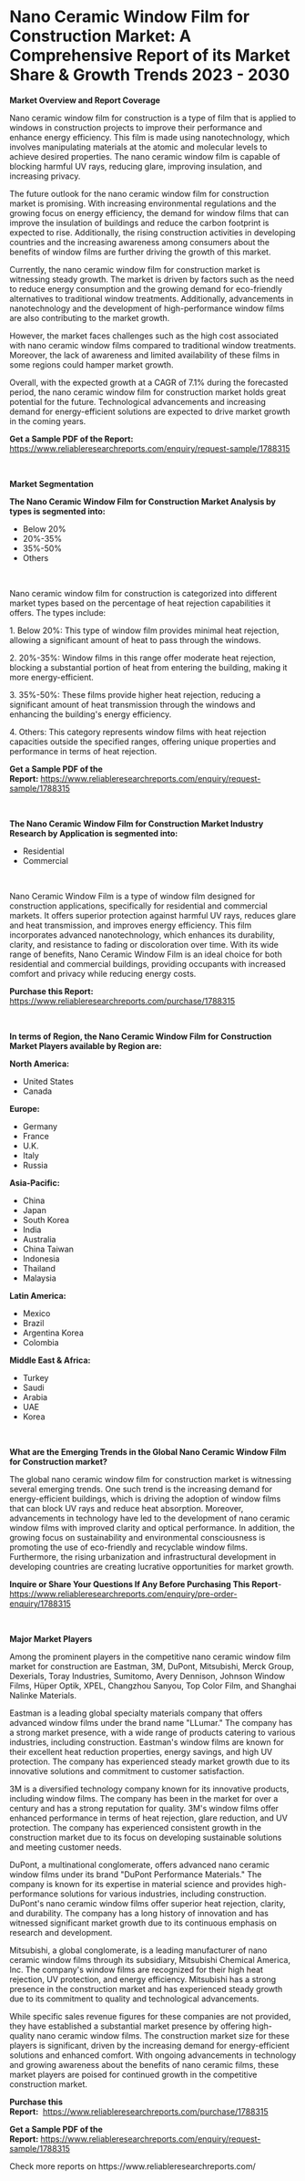 <p><h1>Nano Ceramic Window Film for Construction Market: A Comprehensive Report of its Market Share & Growth Trends 2023 - 2030</h1></p><p><strong>Market Overview and Report Coverage</strong></p>
<p><p>Nano ceramic window film for construction is a type of film that is applied to windows in construction projects to improve their performance and enhance energy efficiency. This film is made using nanotechnology, which involves manipulating materials at the atomic and molecular levels to achieve desired properties. The nano ceramic window film is capable of blocking harmful UV rays, reducing glare, improving insulation, and increasing privacy.</p><p>The future outlook for the nano ceramic window film for construction market is promising. With increasing environmental regulations and the growing focus on energy efficiency, the demand for window films that can improve the insulation of buildings and reduce the carbon footprint is expected to rise. Additionally, the rising construction activities in developing countries and the increasing awareness among consumers about the benefits of window films are further driving the growth of this market.</p><p>Currently, the nano ceramic window film for construction market is witnessing steady growth. The market is driven by factors such as the need to reduce energy consumption and the growing demand for eco-friendly alternatives to traditional window treatments. Additionally, advancements in nanotechnology and the development of high-performance window films are also contributing to the market growth.</p><p>However, the market faces challenges such as the high cost associated with nano ceramic window films compared to traditional window treatments. Moreover, the lack of awareness and limited availability of these films in some regions could hamper market growth.</p><p>Overall, with the expected growth at a CAGR of 7.1% during the forecasted period, the nano ceramic window film for construction market holds great potential for the future. Technological advancements and increasing demand for energy-efficient solutions are expected to drive market growth in the coming years.</p></p>
<p><strong>Get a Sample PDF of the Report:</strong> <a href="https://www.reliableresearchreports.com/enquiry/request-sample/1788315">https://www.reliableresearchreports.com/enquiry/request-sample/1788315</a></p>
<p>&nbsp;</p>
<p><strong>Market Segmentation</strong></p>
<p><strong>The Nano Ceramic Window Film for Construction Market Analysis by types is segmented into:</strong></p>
<p><ul><li>Below 20%</li><li>20%-35%</li><li>35%-50%</li><li>Others</li></ul></p>
<p>&nbsp;</p>
<p><p>Nano ceramic window film for construction is categorized into different market types based on the percentage of heat rejection capabilities it offers. The types include:</p><p>1. Below 20%: This type of window film provides minimal heat rejection, allowing a significant amount of heat to pass through the windows.</p><p>2. 20%-35%: Window films in this range offer moderate heat rejection, blocking a substantial portion of heat from entering the building, making it more energy-efficient.</p><p>3. 35%-50%: These films provide higher heat rejection, reducing a significant amount of heat transmission through the windows and enhancing the building's energy efficiency.</p><p>4. Others: This category represents window films with heat rejection capacities outside the specified ranges, offering unique properties and performance in terms of heat rejection.</p></p>
<p><strong>Get a Sample PDF of the Report:</strong>&nbsp;<a href="https://www.reliableresearchreports.com/enquiry/request-sample/1788315">https://www.reliableresearchreports.com/enquiry/request-sample/1788315</a></p>
<p>&nbsp;</p>
<p><strong>The Nano Ceramic Window Film for Construction Market Industry Research by Application is segmented into:</strong></p>
<p><ul><li>Residential</li><li>Commercial</li></ul></p>
<p>&nbsp;</p>
<p><p>Nano Ceramic Window Film is a type of window film designed for construction applications, specifically for residential and commercial markets. It offers superior protection against harmful UV rays, reduces glare and heat transmission, and improves energy efficiency. This film incorporates advanced nanotechnology, which enhances its durability, clarity, and resistance to fading or discoloration over time. With its wide range of benefits, Nano Ceramic Window Film is an ideal choice for both residential and commercial buildings, providing occupants with increased comfort and privacy while reducing energy costs.</p></p>
<p><strong>Purchase this Report:</strong>&nbsp; <a href="https://www.reliableresearchreports.com/purchase/1788315">https://www.reliableresearchreports.com/purchase/1788315</a></p>
<p>&nbsp;</p>
<p><strong>In terms of Region, the Nano Ceramic Window Film for Construction Market Players available by Region are:</strong></p>
<p>
    <p> <strong> North America: </strong>
        <ul>
            <li>United States</li>
            <li>Canada</li>
        </ul>
        </p> 
    <p> <strong> Europe: </strong>
        <ul>
            <li>Germany</li>
            <li>France</li>
            <li>U.K.</li>
            <li>Italy</li>
            <li>Russia</li>
        </ul>
        </p> 
    <p> <strong> Asia-Pacific: </strong>
        <ul>
            <li>China</li>
            <li>Japan</li>
            <li>South Korea</li>
            <li>India</li>
            <li>Australia</li>
            <li>China Taiwan</li>
            <li>Indonesia</li>
            <li>Thailand</li>
            <li>Malaysia</li>
        </ul>
        </p> 
    <p> <strong> Latin America: </strong>
        <ul>
            <li>Mexico</li>
            <li>Brazil</li>
            <li>Argentina Korea</li>
            <li>Colombia</li>
        </ul>
        </p> 
    <p> <strong> Middle East & Africa: </strong>
        <ul>
            <li>Turkey</li>
            <li>Saudi</li>
            <li>Arabia</li>
            <li>UAE</li>
            <li>Korea</li>
        </ul>
    </p>
    </p>
<p>&nbsp;</p>
<p><strong>What are the Emerging Trends in the Global Nano Ceramic Window Film for Construction market?</strong></p>
<p><p>The global nano ceramic window film for construction market is witnessing several emerging trends. One such trend is the increasing demand for energy-efficient buildings, which is driving the adoption of window films that can block UV rays and reduce heat absorption. Moreover, advancements in technology have led to the development of nano ceramic window films with improved clarity and optical performance. In addition, the growing focus on sustainability and environmental consciousness is promoting the use of eco-friendly and recyclable window films. Furthermore, the rising urbanization and infrastructural development in developing countries are creating lucrative opportunities for market growth.</p></p>
<p><strong>Inquire or Share Your Questions If Any Before Purchasing This Report</strong>- <a href="https://www.reliableresearchreports.com/enquiry/pre-order-enquiry/1788315">https://www.reliableresearchreports.com/enquiry/pre-order-enquiry/1788315</a></p>
<p>&nbsp;</p>
<p><strong>Major Market Players</strong></p>
<p><p>Among the prominent players in the competitive nano ceramic window film market for construction are Eastman, 3M, DuPont, Mitsubishi, Merck Group, Dexerials, Toray Industries, Sumitomo, Avery Dennison, Johnson Window Films, Hüper Optik, XPEL, Changzhou Sanyou, Top Color Film, and Shanghai Nalinke Materials. </p><p>Eastman is a leading global specialty materials company that offers advanced window films under the brand name "LLumar." The company has a strong market presence, with a wide range of products catering to various industries, including construction. Eastman's window films are known for their excellent heat reduction properties, energy savings, and high UV protection. The company has experienced steady market growth due to its innovative solutions and commitment to customer satisfaction.</p><p>3M is a diversified technology company known for its innovative products, including window films. The company has been in the market for over a century and has a strong reputation for quality. 3M's window films offer enhanced performance in terms of heat rejection, glare reduction, and UV protection. The company has experienced consistent growth in the construction market due to its focus on developing sustainable solutions and meeting customer needs.</p><p>DuPont, a multinational conglomerate, offers advanced nano ceramic window films under its brand "DuPont Performance Materials." The company is known for its expertise in material science and provides high-performance solutions for various industries, including construction. DuPont's nano ceramic window films offer superior heat rejection, clarity, and durability. The company has a long history of innovation and has witnessed significant market growth due to its continuous emphasis on research and development.</p><p>Mitsubishi, a global conglomerate, is a leading manufacturer of nano ceramic window films through its subsidiary, Mitsubishi Chemical America, Inc. The company's window films are recognized for their high heat rejection, UV protection, and energy efficiency. Mitsubishi has a strong presence in the construction market and has experienced steady growth due to its commitment to quality and technological advancements.</p><p>While specific sales revenue figures for these companies are not provided, they have established a substantial market presence by offering high-quality nano ceramic window films. The construction market size for these players is significant, driven by the increasing demand for energy-efficient solutions and enhanced comfort. With ongoing advancements in technology and growing awareness about the benefits of nano ceramic films, these market players are poised for continued growth in the competitive construction market.</p></p>
<p><strong>Purchase this Report:</strong>&nbsp;&nbsp;<a href="https://www.reliableresearchreports.com/purchase/1788315">https://www.reliableresearchreports.com/purchase/1788315</a></p>
<p></p>
<p><strong>Get a Sample PDF of the Report:</strong>&nbsp;<a href="https://www.reliableresearchreports.com/enquiry/request-sample/1788315">https://www.reliableresearchreports.com/enquiry/request-sample/1788315</a></p>
<p>Check more reports on https://www.reliableresearchreports.com/</p>